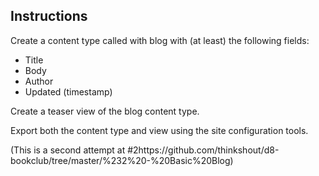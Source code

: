 ## Instructions

Create a content type called with blog with (at least) the following fields:
- Title
- Body
- Author
- Updated (timestamp)

Create a teaser view of the blog content type.

Export both the content type and view using the site configuration tools.

(This is a second attempt at #2https://github.com/thinkshout/d8-bookclub/tree/master/%232%20-%20Basic%20Blog)

